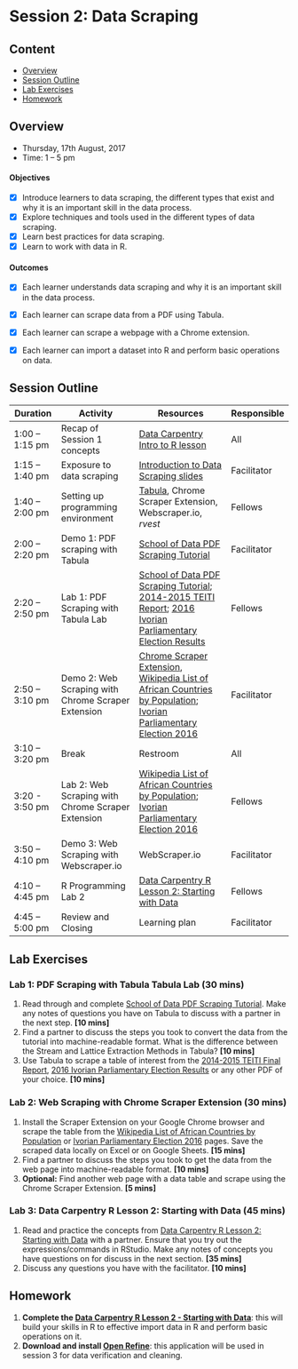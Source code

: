 # Session 2: Data Scraping

## Content
- [Overview](#overview)
- [Session Outline](#session-outline)
- [Lab Exercises](#lab-exercises)
- [Homework](#homework)

## Overview
- Thursday, 17th August, 2017
- Time: 1 – 5 pm

#### Objectives
- [x] Introduce learners to data scraping, the different types that exist and why it is an important skill in the data process.
- [x] Explore techniques and tools used in the different types of data scraping. 	
- [x] Learn best practices for data scraping.
- [x] Learn to work with data in R.

#### Outcomes
- [x] Each learner understands data scraping and why it is an important skill in the data process.
- [x] Each learner can scrape data from a PDF using Tabula.
- [x] Each learner can scrape a webpage with a Chrome extension.
- [x] Each learner can import a dataset into R and perform basic operations on data.


## Session Outline
Duration | Activity | Resources | Responsible
--------- | ---------------| ----------| ----------
1:00 – 1:15 pm | Recap of Session 1 concepts | [Data Carpentry Intro to R lesson](http://www.datacarpentry.org/R-ecology-lesson/01-intro-to-r.html) | All
1:15 – 1:40 pm| Exposure to data scraping| [Introduction to Data Scraping slides](https://docs.google.com/presentation/d/19P17ntS0ZwkcQJvs5DllnirfpOX1dI0N0NlBXuN3skE/edit?usp=sharing) | Facilitator
1:40 – 2:00 pm | Setting up programming environment | [Tabula](http://tabula.technology/), Chrome Scraper Extension, Webscraper.io, *rvest* |Fellows
2:00 – 2:20 pm | Demo 1: PDF scraping with Tabula | [School of Data PDF Scraping Tutorial](https://schoolofdata.org/extracting-data-from-pdfs/) |Facilitator
2:20 – 2:50 pm | Lab 1: PDF Scraping with Tabula Lab | [School of Data PDF Scraping Tutorial](https://schoolofdata.org/extracting-data-from-pdfs/); [2014-2015 TEITI Report](http://www.teiti.or.tz/wp-content/uploads/2017/06/FINAL-TEITI-2014-15-Report.pdf); [2016 Ivorian Parliamentary Election Results](https://www.cei-ci.org/pdf/EDAN2016-RESULTAT-NATIONAL.PDF) |Fellows
2:50 – 3:10 pm | Demo 2: Web Scraping with Chrome Scraper Extension | [Chrome Scraper Extension](https://chrome.google.com/webstore/detail/scraper/mbigbapnjcgaffohmbkdlecaccepngjd/related?hl=en), [Wikipedia List of African Countries by Population](https://en.wikipedia.org/wiki/List_of_African_countries_by_population); [Ivorian Parliamentary Election 2016](https://en.wikipedia.org/wiki/Ivorian_parliamentary_election,_2016) | Facilitator
3:10 – 3:20 pm | Break | Restroom | All
3:20 - 3:50 pm | Lab 2: Web Scraping with Chrome Scraper Extension | [Wikipedia List of African Countries by Population](https://en.wikipedia.org/wiki/List_of_African_countries_by_population); [Ivorian Parliamentary Election 2016](https://en.wikipedia.org/wiki/Ivorian_parliamentary_election,_2016) | Fellows
3:50 – 4:10 pm | Demo 3: Web Scraping with Webscraper.io | WebScraper.io | Facilitator
4:10 – 4:45 pm | R Programming Lab 2 | [Data Carpentry R Lesson 2: Starting with Data](http://www.datacarpentry.org/R-ecology-lesson/02-starting-with-data.html) | Fellows
4:45 – 5:00 pm | Review and Closing | Learning plan | Facilitator

## Lab Exercises
### Lab 1: PDF Scraping with Tabula Tabula Lab (30 mins)
1. Read through and complete [School of Data PDF Scraping Tutorial](https://schoolofdata.org/extracting-data-from-pdfs/). Make any notes of questions you have on Tabula to discuss with a partner in the next step. **[10 mins]**
2. Find a partner to discuss the steps you took to convert the data from the tutorial into machine-readable format. What is the difference between the Stream and Lattice Extraction Methods in Tabula? **[10 mins]**
3. Use Tabula to scrape a table of interest from the [2014-2015 TEITI Final Report](http://www.teiti.or.tz/wp-content/uploads/2017/06/FINAL-TEITI-2014-15-Report.pdf), [2016 Ivorian Parliamentary Election Results](https://www.cei-ci.org/pdf/EDAN2016-RESULTAT-NATIONAL.PDF) or any other PDF of your choice. **[10 mins]**

### Lab 2: Web Scraping with Chrome Scraper Extension (30 mins)
1. Install the Scraper Extension on your Google Chrome browser and scrape the table from the [Wikipedia List of African Countries by Population](https://en.wikipedia.org/wiki/List_of_African_countries_by_population) or [Ivorian Parliamentary Election 2016](https://en.wikipedia.org/wiki/Ivorian_parliamentary_election,_2016) pages. Save the scraped data locally on Excel or on Google Sheets. **[15 mins]**
2. Find a partner to discuss the steps you took to get the data from the web page into machine-readable format. **[10 mins]**
3. **Optional:** Find another web page with a data table and scrape using the Chrome Scraper Extension. **[5 mins]**

### Lab 3: Data Carpentry R Lesson 2: Starting with Data (45 mins)
1. Read and practice the concepts from [Data Carpentry R Lesson 2: Starting with Data](http://www.datacarpentry.org/R-ecology-lesson/02-starting-with-data.html) with a partner. Ensure that you try out the expressions/commands in RStudio. Make any notes of concepts you have questions on for discuss in the next section. **[35 mins]**
2. Discuss any questions you have with the facilitator. **[10 mins]**

## Homework
1. **Complete the [Data Carpentry R Lesson 2 - Starting with Data](http://www.datacarpentry.org/R-ecology-lesson/02-starting-with-data.html)**:  this will build your skills in R to effective import data in R and perform basic operations on it.
2. **Download and install [Open Refine](http://openrefine.org/download.html)**: this application will be used in session 3 for data verification and cleaning.
